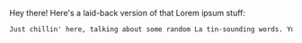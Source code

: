 Hey there! Here's a laid-back version of that Lorem ipsum stuff:

```markdown
Just chillin' here, talking about some random La tin-sounding words. You know, the usual "dolor sit amet" jazz. No big deal, just keeping it casual.
```
